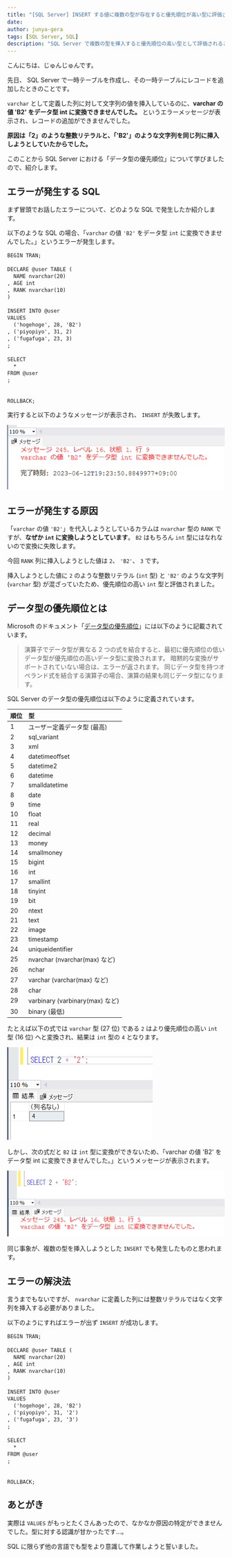 ```yaml
---
title: "[SQL Server] INSERT する値に複数の型が存在すると優先順位が高い型に評価される"
date: 
author: junya-gera
tags: [SQL Server, SQL]
description: "SQL Server で複数の型を挿入すると優先順位の高い型として評価されることについて解説します。"
---
```


こんにちは、じゅんじゅんです。

先日、 SQL Server で一時テーブルを作成し、その一時テーブルにレコードを追加したときのことです。

`varchar` として定義した列に対して文字列の値を挿入しているのに、**varchar の値 'B2' をデータ型 int に変換できませんでした。** というエラーメッセージが表示され、レコードの追加ができませんでした。

**原因は「2」のような整数リテラルと、「'B2'」のような文字列を同じ列に挿入しようとしていたからでした。**

このことから SQL Server における「データ型の優先順位」について学びましたので、紹介します。

## エラーが発生する SQL

まず冒頭でお話したエラーについて、どのような SQL で発生したか紹介します。

以下のような SQL の場合、「`varchar` の値 `'B2'` をデータ型 `int` に変換できませんでした。」というエラーが発生します。

```sql:title=一時テーブルへの値の挿入が失敗する&nbsp;SQL
BEGIN TRAN;

DECLARE @user TABLE (
  NAME nvarchar(20)
, AGE int
, RANK nvarchar(10)
)

INSERT INTO @user
VALUES
  ('hogehoge', 28, 'B2')
, ('piyopiyo', 31, 2)
, ('fugafuga', 23, 3)
;

SELECT
  *
FROM @user
;


ROLLBACK;
```

実行すると以下のようなメッセージが表示され、 `INSERT` が失敗します。

![「varchar の値 'B2' をデータ型 int に変換できませんでした。」というメッセージが表示される](images/1.png "「varchar の値 'B2' をデータ型 int に変換できませんでした。」というメッセージが表示される")

## エラーが発生する原因

「`varchar` の値 `'B2'`」を代入しようとしているカラムは `nvarchar` 型の `RANK` ですが、**なぜか `int` に変換しようとしています**。 `B2` はもちろん `int` 型にはなれないので変換に失敗します。

今回 `RANK` 列に挿入しようとした値は `2`、 `'B2'`、 `3` です。

挿入しようとした値に `2` のような整数リテラル (`int` 型) と `'B2'` のような文字列 (`varchar` 型) が混ざっていたため、優先順位の高い `int` 型と評価されました。

## データ型の優先順位とは

Microsoft のドキュメント「[データ型の優先順位](https://learn.microsoft.com/ja-jp/sql/t-sql/data-types/data-type-precedence-transact-sql?view=sql-server-ver16)」には以下のように記載されています。

> 演算子でデータ型が異なる 2 つの式を結合すると、最初に優先順位の低いデータ型が優先順位の高いデータ型に変換されます。 暗黙的な変換がサポートされていない場合は、エラーが返されます。 同じデータ型を持つオペランド式を結合する演算子の場合、演算の結果も同じデータ型になります。

SQL Server のデータ型の優先順位は以下のように定義されています。

|順位|型|
|:----|:----|
|1| ユーザー定義データ型 (最高)|
|2| sql_variant|
|3| xml|
|4| datetimeoffset|
|5| datetime2|
|6| datetime|
|7| smalldatetime|
|8| date|
|9| time|
|10| float|
|11| real|
|12| decimal|
|13| money|
|14| smallmoney|
|15| bigint|
|16| int|
|17| smallint|
|18| tinyint|
|19| bit|
|20| ntext|
|21| text|
|22| image|
|23| timestamp|
|24| uniqueidentifier|
|25| nvarchar (nvarchar(max) など)|
|26| nchar|
|27| varchar (varchar(max) など)|
|28| char|
|29| varbinary (varbinary(max) など)|
|30| binary (最低)|

たとえば以下の式では `varchar` 型 (27 位) である `2` はより優先順位の高い `int` 型 (16 位) へと変換され、結果は `int` 型の `4` となります。

![2 + '2' の計算](images/2.png "2 + '2' の計算")

しかし、次の式だと `B2` は `int` 型に変換ができないため、「varchar の値 'B2' をデータ型 int に変換できませんでした。」というメッセージが表示されます。

![2 + 'B2' の計算は失敗する](images/3.png "2 + 'B2' の計算は失敗する")

同じ事象が、複数の型を挿入しようとした `INSERT` でも発生したものと思われます。

## エラーの解決法

言うまでもないですが、 `nvarchar` に定義した列には整数リテラルではなく文字列を挿入する必要がありました。

以下のようにすればエラーが出ず `INSERT` が成功します。

```sql{12,13}:title=一時テーブルへの値の挿入が成功する&nbsp;SQL
BEGIN TRAN;

DECLARE @user TABLE (
  NAME nvarchar(20)
, AGE int
, RANK nvarchar(10)
)

INSERT INTO @user
VALUES
  ('hogehoge', 28, 'B2')
, ('piyopiyo', 31, '2')
, ('fugafuga', 23, '3')
;

SELECT
  *
FROM @user
;


ROLLBACK;
```

## あとがき

実際は `VALUES` がもっとたくさんあったので、なかなか原因の特定ができませんでした。型に対する認識が甘かったです...。

SQL に限らず他の言語でも型をより意識して作業しようと誓いました。
